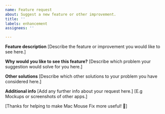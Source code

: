 ```yaml
---
name: Feature request
about: Suggest a new feature or other improvement.
title: ''
labels: enhancement
assignees: ''

---
```


**Feature description**
[Describe the feature or improvement you would like to see here.]

**Why would you like to see this feature?**
[Describe which problem your suggestion would solve for you here.]

**Other solutions**
[Describe which other solutions to your problem you have considered here.]

**Additional info**
[Add any further info about your request here.]
[E.g Mockups or screenshots of other apps.]

[Thanks for helping to make Mac Mouse Fix more useful! 🚀]
